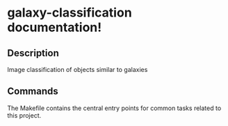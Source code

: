 # galaxy-classification documentation!

## Description

Image classification of objects similar to galaxies

## Commands

The Makefile contains the central entry points for common tasks related to this project.

